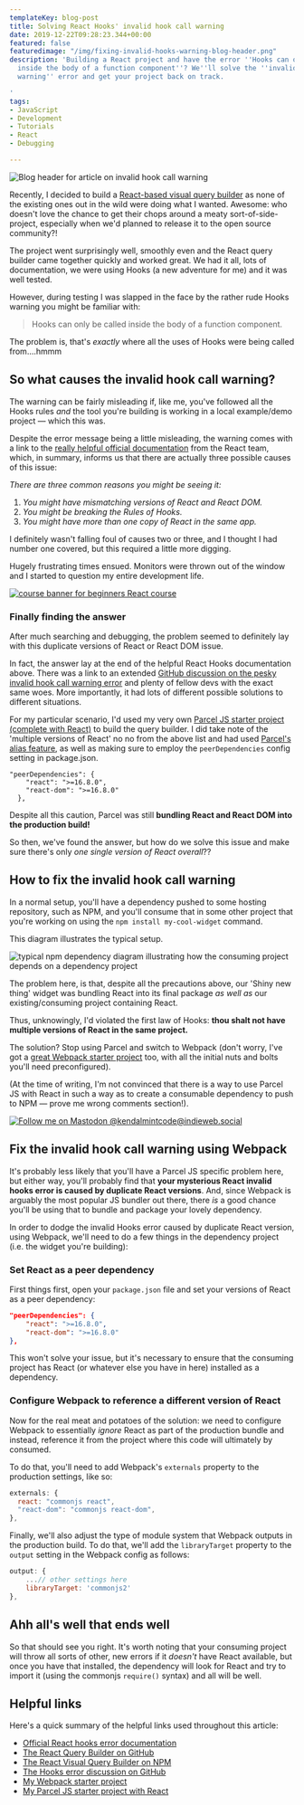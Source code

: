 ```yaml
---
templateKey: blog-post
title: Solving React Hooks' invalid hook call warning
date: 2019-12-22T09:28:23.344+00:00
featured: false
featuredimage: "/img/fixing-invalid-hooks-warning-blog-header.png"
description: 'Building a React project and have the error ''Hooks can only be called
  inside the body of a function component''? We''ll solve the ''invalid hook call
  warning'' error and get your project back on track.

'
tags:
- JavaScript
- Development
- Tutorials
- React
- Debugging

---
```


![Blog header for article on invalid hook call warning](/img/fixing-invalid-hooks-warning-blog-header.png)

Recently, I decided to build a [React-based visual query builder](https://github.com/bpk68/react-visual-query-builder) as none of the existing ones out in the wild were doing what I wanted. Awesome: who doesn't love the chance to get their chops around a meaty sort-of-side-project, especially when we'd planned to release it to the open source community?!

The project went surprisingly well, smoothly even and the React query builder came together quickly and worked great. We had it all, lots of documentation, we were using Hooks (a new adventure for me) and it was well tested.

However, during testing I was slapped in the face by the rather rude Hooks warning you might be familiar with:

> Hooks can only be called inside the body of a function component.

The problem is, that's _exactly_ where all the uses of Hooks were being called from....hmmm

## So what causes the invalid hook call warning?

The warning can be fairly misleading if, like me, you've followed all the Hooks rules _and_ the tool you're building is working in a local example/demo project — which this was.

Despite the error message being a little misleading, the warning comes with a link to the [really helpful official documentation](https://reactjs.org/warnings/invalid-hook-call-warning.html) from the React team, which, in summary, informs us that there are actually three possible causes of this issue:

_There are three common reasons you might be seeing it:_

1. _You might have mismatching versions of React and React DOM._
2. _You might be breaking the Rules of Hooks._
3. _You might have more than one copy of React in the same app._

I definitely wasn't falling foul of causes two or three, and I thought I had number one covered, but this required a little more digging.

Hugely frustrating times ensued. Monitors were thrown out of the window and I started to question my entire development life.

[![course banner for beginners React course](/img/react-course-cta.png "Beginner's Guide to Real-World React")](https://www.newline.co/courses/beginners-guide-to-real-world-react/ "See the Beginner's Guide to Real-World React")

### Finally finding the answer

After much searching and debugging, the problem seemed to definitely lay with this duplicate versions of React or React DOM issue.

In fact, the answer lay at the end of the helpful React Hooks documentation above. There was a link to an extended [GitHub discussion on the pesky invalid hook call warning error](https://github.com/facebook/react/issues/13991) and plenty of fellow devs with the exact same woes. More importantly, it had lots of different possible solutions to different situations.

For my particular scenario, I'd used my very own [Parcel JS starter project (complete with React)](https://robkendal.co.uk/blog/2019-04-29-using-parcel-bundler-with-react-js/) to build the query builder. I did take note of the 'multiple versions of React' no no from the above list and had used [Parcel's alias feature](https://parceljs.org/module_resolution.html#aliases), as well as making sure to employ the `peerDependencies` config setting in package.json.

    "peerDependencies": {
        "react": ">=16.8.0",
        "react-dom": ">=16.8.0"
      },

Despite all this caution, Parcel was still **bundling React and React DOM into the production build!**

So then, we've found the answer, but how do we solve this issue and make sure there's only _one single version of React overall_??

## How to fix the invalid hook call warning

In a normal setup, you'll have a dependency pushed to some hosting repository, such as NPM, and you'll consume that in some other project that you're working on using the `npm install my-cool-widget` command.

This diagram illustrates the typical setup.

![typical npm dependency diagram illustrating how the consuming project depends on a dependency project](/img/dependency-hooks-example.png)

The problem here, is that, despite all the precautions above, our 'Shiny new thing' widget was bundling React into its final package _as well as_ our existing/consuming project containing React.

Thus, unknowingly, I'd violated the first law of Hooks: **thou shalt not have multiple versions of React in the same project.**

The solution? Stop using Parcel and switch to Webpack (don't worry, I've got a [great Webpack starter project](https://github.com/bpk68/web-template) too, with all the initial nuts and bolts you'll need preconfigured).

(At the time of writing, I'm not convinced that there is a way to use Parcel JS with React in such a way as to create a consumable dependency to push to NPM — prove me wrong comments section!).

[![Follow me on Mastodon @kendalmintcode@indieweb.social](/img/mastodon_cta.png)](https://indieweb.social/@kendalmintcode)

## Fix the invalid hook call warning using Webpack

It's probably less likely that you'll have a Parcel JS specific problem here, but either way, you'll probably find that **your mysterious React invalid hooks error is caused by duplicate React versions**. And, since Webpack is arguably the most popular JS bundler out there, there _is_ a good chance you'll be using that to bundle and package your lovely dependency.

In order to dodge the invalid Hooks error caused by duplicate React version, using Webpack, we'll need to do a few things in the dependency project (i.e. the widget you're building):

### Set React as a peer dependency

First things first, open your `package.json` file and set your versions of React as a peer dependency:

```json
"peerDependencies": {
    "react": ">=16.8.0",
    "react-dom": ">=16.8.0"
},
```

This won't solve your issue, but it's necessary to ensure that the consuming project has React (or whatever else you have in here) installed as a dependency.

### Configure Webpack to reference a different version of React

Now for the real meat and potatoes of the solution: we need to configure Webpack to essentially _ignore_ React as part of the production bundle and instead, reference it from the project where this code will ultimately by consumed.

To do that, you'll need to add Webpack's `externals` property to the production settings, like so:

```js
externals: {
  react: "commonjs react",
  "react-dom": "commonjs react-dom",
},
```

Finally, we'll also adjust the type of module system that Webpack outputs in the production build. To do that, we'll add the `libraryTarget` property to the `output` setting in the Webpack config as follows:

```js
output: {
    ...// other settings here
    libraryTarget: 'commonjs2'
},
```

## Ahh all's well that ends well

So that should see you right. It's worth noting that your consuming project will throw all sorts of other, new errors if it _doesn't_ have React available, but once you have that installed, the dependency will look for React and try to import it (using the commonjs `require()` syntax) and all will be well.

## Helpful links

Here's a quick summary of the helpful links used throughout this article:

- [Official React hooks error documentation](https://reactjs.org/warnings/invalid-hook-call-warning.html)
- [The React Query Builder on GitHub](https://github.com/bpk68/react-visual-query-builder)
- [The React Visual Query Builder on NPM](https://www.npmjs.com/package/react-visual-query-builder)
- [The Hooks error discussion on GitHub](https://github.com/facebook/react/issues/13991)
- [My Webpack starter project](https://github.com/bpk68/web-template)
- [My Parcel JS starter project with React](https://github.com/bpk68/parcel-starter-with-react)
